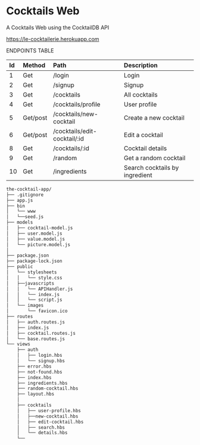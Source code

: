 # Cocktails Web

A Cocktails Web using the CocktailDB API

 https://le-cocktailerie.herokuapp.com

ENDPOINTS TABLE


| Id        | Method        | Path                               | Description                |
| :---      |     :---      |    :---                            |  :---                      |
| 1         | Get           | /login                             |    Login                   |
| 2         | Get           |  /signup                           |    Signup                  |
| 3         | Get           |  /cocktails                        |  All cocktails             |
| 4         | Get           |  /cocktails/profile                |  User profile              |
| 5         | Get/post      | /cocktails/new-cocktail            |   Create a new cocktail    |
| 6         |Get/post       |  /cocktails/edit-cocktail/:id      |   Edit a cocktail          |
| 8         |  Get          |   /cocktails/:id                   |  Cocktail details          |
| 9         |  Get          |   /random                          |  Get a random cocktail     |
| 10        |  Get          |  /ingredients                      |  Search cocktails by ingredient |
```bash
the-cocktail-app/
├── .gitignore
├── app.js
├── bin
│   └── www
│   └──seed.js
├── models
│   ├── cocktail-model.js
│   ├── user.model.js
│   ├── value.model.js
│   └── picture.model.js
│    
├── package.json
├── package-lock.json
├── public
│   └── stylesheets
│   │   └── style.css
│   ├──javascripts
│   │   └── APIHandler.js
│   │   └── index.js
│   │   └── script.js
│   └── images
│       └── favicon.ico
├── routes
│   ├── auth.routes.js
│   ├── index.js
│   ├── cocktail.routes.js
│   └── base.routes.js
└── views
    ├── auth
    │   ├── login.hbs
    │   └── signup.hbs
    ├── error.hbs
    ├── not-found.hbs
    ├── index.hbs
    ├── ingredients.hbs
    ├── random-cocktail.hbs
    ├── layout.hbs
    │
    ├── cocktails
    │   ├── user-profile.hbs
    │   ├──new-cocktail.hbs
    │   ├── edit-cocktail.hbs
    │   ├── search.hbs
    │   └── details.hbs                      
    └── 
```

